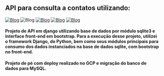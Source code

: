 ## API para consulta a contatos utilizando: 

[![Blog](https://img.shields.io/badge/Django-092E20?style=for-the-badge&logo=django&logoColor=white)](https://https://duckduckgo.com/?q=django+documentation&t=h_)
![Blog](https://img.shields.io/badge/MySQL-00000F?style=for-the-badge&logo=mysql&logoColor=white)
[![Blog](https://img.shields.io/badge/Python-14354C?style=for-the-badge&logo=python&logoColor=white)](https://www.python.org/)
[![Blog](https://img.shields.io/badge/Bootstrap-563D7C?style=for-the-badge&logo=bootstrap&logoColor=white)](https://www.w3c.br/pub/Cursos/CursoHTML5/html5-web.pdf)
[![Blog](https://img.shields.io/badge/SQLite-07405E?style=for-the-badge&logo=sqlite&logoColor=white)](https://sqlite.org/index.html)


#### Projeto de API em django utilizando base de dados por módulo sqlite3 e interface front-end em bootstrap. Para a execução desse projeto, utilizei o framework Django, do Python, bem como seus módulos principais para consumo dos dados instanciados na base de dados sqlite, com bootstrap no front-end.

#### Projeto de pé com deploy realizado no GCP e migração do banco de dados para MySQL.


